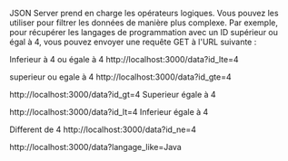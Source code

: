 JSON Server prend en charge les opérateurs logiques. Vous pouvez les utiliser pour filtrer les données de manière plus complexe. Par exemple, pour récupérer les langages de programmation avec un ID supérieur ou égal à 4, vous pouvez envoyer une requête GET à l'URL suivante :

<!-- _lte : "Less than or equal" (inférieur ou égal). Il permet de filtrer les éléments ayant une valeur inférieure ou égale à celle spécifiée. -->
Inferieur à 4 ou égale à 4
http://localhost:3000/data?id_lte=4

<!-- _gte : "Greater than or equal" (supérieur ou égal). Il permet de filtrer les éléments ayant une valeur supérieure ou égale à celle spécifiée.  -->
superieur ou egale à 4
http://localhost:3000/data?id_gte=4


<!-- _gt : "Greater than" (supérieur). Il permet de filtrer les éléments ayant une valeur strictement supérieure à celle spécifiée. -->
http://localhost:3000/data?id_gt=4
Superieur  égale à 4

<!-- _lt : "Less than" (inférieur). Il permet de filtrer les éléments ayant une valeur strictement inférieure à celle spécifiée. -->
http://localhost:3000/data?id_lt=4
Inferieur égale à 4

<!-- _ne : "Not equal" (différent). Il permet de filtrer les éléments ayant une valeur différente de celle spécifiée. -->
Different de 4
http://localhost:3000/data?id_ne=4


<!-- _like : Permet d'effectuer une recherche approximative sur une chaîne de caractères en utilisant une expression régulière. Par exemple, pour récupérer les langages de programmation contenant "Java" dans leur nom : -->
http://localhost:3000/data?langage_like=Java



<!-- Ces opérateurs logiques offrent une flexibilité supplémentaire lors de la manipulation des données avec JSON Server, vous permettant ainsi de créer des requêtes plus spécifiques pour répondre à vos besoins de filtrage de données. -->